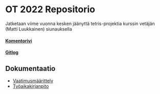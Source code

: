 # OT 2022 Repositorio

Jatketaan viime vuonna kesken jäänyttä tetris-projektia kurssin vetäjän (Matti Luukkainen) siunauksella

#### [Komentorivi](https://github.com/emeraldgcube/ot-2022/blob/main/laskarit/viikko1/komentorivi.txt)
#### [Gitlog](https://github.com/emeraldgcube/ot-2022/blob/main/laskarit/viikko1/gitlog.txt)

## Dokumentaatio
- [Vaatimusmäärittely](./dokumentaatio/vaatimusmaarittely.md)
- [Työaikakirjanpito](./dokumentaatio/tuntikirjanpito.md)

